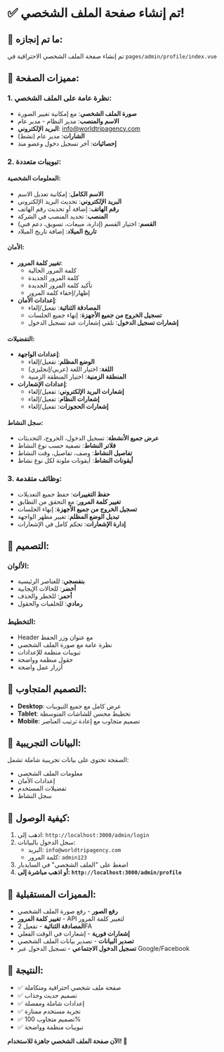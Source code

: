 # ✅ تم إنشاء صفحة الملف الشخصي!

## 🎉 ما تم إنجازه:

تم إنشاء صفحة الملف الشخصي الاحترافية في `pages/admin/profile/index.vue`

## 👤 مميزات الصفحة:

### 1. **نظرة عامة على الملف الشخصي:**
- **صورة الملف الشخصي**: مع إمكانية تغيير الصورة
- **الاسم والمنصب**: مدير النظام - مدير عام
- **البريد الإلكتروني**: info@worldtripagency.com
- **الشارات**: مدير عام (نشط)
- **إحصائيات**: آخر تسجيل دخول وعضو منذ

### 2. **تبويبات متعددة:**

#### **المعلومات الشخصية:**
- **الاسم الكامل**: إمكانية تعديل الاسم
- **البريد الإلكتروني**: تحديث البريد الإلكتروني
- **رقم الهاتف**: إضافة أو تحديث رقم الهاتف
- **المنصب**: تحديد المنصب في الشركة
- **القسم**: اختيار القسم (إدارة، مبيعات، تسويق، دعم فني)
- **تاريخ الميلاد**: إضافة تاريخ الميلاد

#### **الأمان:**
- **تغيير كلمة المرور**: 
  - كلمة المرور الحالية
  - كلمة المرور الجديدة
  - تأكيد كلمة المرور الجديدة
  - إظهار/إخفاء كلمة المرور
- **إعدادات الأمان**:
  - **المصادقة الثنائية**: تفعيل/إلغاء
  - **تسجيل الخروج من جميع الأجهزة**: إنهاء جميع الجلسات
  - **إشعارات تسجيل الدخول**: تلقي إشعارات عند تسجيل الدخول

#### **التفضيلات:**
- **إعدادات الواجهة**:
  - **الوضع المظلم**: تفعيل/إلغاء
  - **اللغة**: اختيار اللغة (عربي/إنجليزي)
  - **المنطقة الزمنية**: اختيار المنطقة الزمنية
- **إعدادات الإشعارات**:
  - **إشعارات البريد الإلكتروني**: تفعيل/إلغاء
  - **إشعارات النظام**: تفعيل/إلغاء
  - **إشعارات الحجوزات**: تفعيل/إلغاء

#### **سجل النشاط:**
- **عرض جميع الأنشطة**: تسجيل الدخول، الخروج، التحديثات
- **فلاتر النشاط**: تصفية حسب نوع النشاط
- **تفاصيل النشاط**: وصف، تفاصيل، وقت النشاط
- **أيقونات النشاط**: أيقونات ملونة لكل نوع نشاط

### 3. **وظائف متقدمة:**
- **حفظ التغييرات**: حفظ جميع التعديلات
- **تغيير كلمة المرور**: مع التحقق من التطابق
- **تسجيل الخروج من جميع الأجهزة**: إنهاء الجلسات
- **تبديل الوضع المظلم**: تغيير مظهر الواجهة
- **إدارة الإشعارات**: تحكم كامل في الإشعارات

## 🎨 التصميم:

### **الألوان:**
- **بنفسجي**: للعناصر الرئيسية
- **أخضر**: للحالات الإيجابية
- **أحمر**: للخطر والحذف
- **رمادي**: للخلفيات والحقول

### **التخطيط:**
- Header مع عنوان وزر الحفظ
- نظرة عامة مع صورة الملف الشخصي
- تبويبات منظمة للإعدادات
- حقول منظمة وواضحة
- أزرار عمل واضحة

## 📱 التصميم المتجاوب:

- **Desktop**: عرض كامل مع جميع التبويبات
- **Tablet**: تخطيط محسن للشاشات المتوسطة
- **Mobile**: تصميم متجاوب مع إعادة ترتيب العناصر

## 🔧 البيانات التجريبية:

الصفحة تحتوي على بيانات تجريبية شاملة تشمل:
- معلومات الملف الشخصي
- إعدادات الأمان
- تفضيلات المستخدم
- سجل النشاط

## 🚀 كيفية الوصول:

1. اذهب إلى: `http://localhost:3000/admin/login`
2. سجل الدخول بالبيانات:
   - البريد: `info@worldtripagency.com`
   - كلمة المرور: `admin123`
3. اضغط على "الملف الشخصي" في السايدبار
4. **أو اذهب مباشرة إلى: `http://localhost:3000/admin/profile`**

## 📝 المميزات المستقبلية:

- **رفع الصور** - رفع صورة الملف الشخصي
- **تغيير كلمة المرور** - API لتغيير كلمة المرور
- **المصادقة الثنائية** - تفعيل 2FA
- **إشعارات فورية** - إشعارات في الوقت الفعلي
- **تصدير البيانات** - تصدير بيانات الملف الشخصي
- **تسجيل الدخول الاجتماعي** - تسجيل الدخول عبر Google/Facebook

## 🎯 النتيجة:

- ✅ صفحة ملف شخصي احترافية ومتكاملة
- ✅ تصميم حديث وجذاب
- ✅ إعدادات شاملة ومفصلة
- ✅ تجربة مستخدم ممتازة
- ✅ تصميم متجاوب 100%
- ✅ تبويبات منظمة وواضحة

**الآن صفحة الملف الشخصي جاهزة للاستخدام! 🎉**
